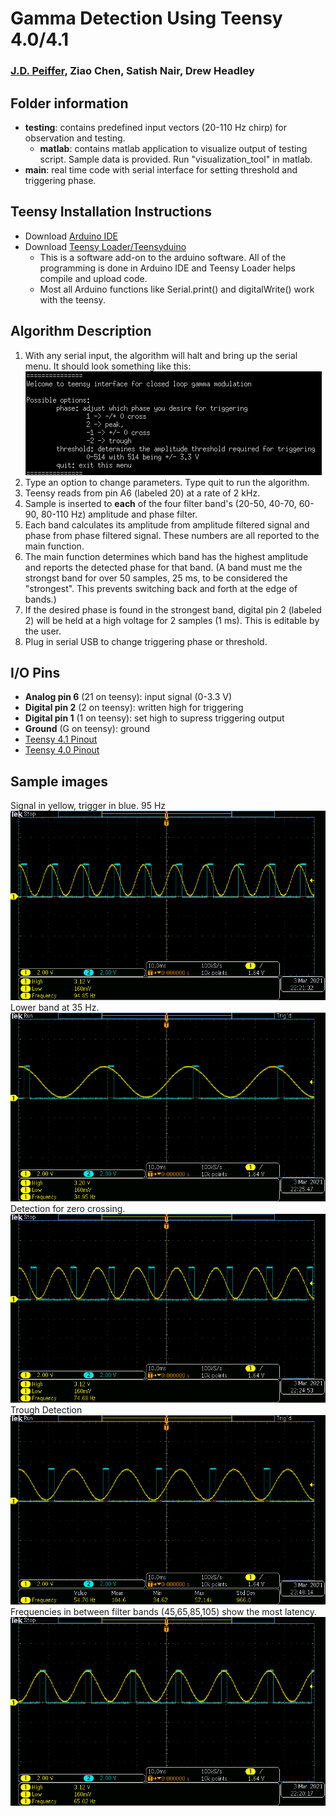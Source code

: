 # Gamma Detection Using Teensy 4.0/4.1
### [J.D. Peiffer](mailto:jdp6n8@mail.missouri.edu), Ziao Chen, Satish Nair, Drew Headley

## Folder information
* __testing__: contains predefined input vectors (20-110 Hz chirp) for observation and testing.
    * __matlab__: contains matlab application to visualize output of testing script. Sample data is provided. Run "visualization_tool" in matlab.
* __main__: real time code with serial interface for setting threshold and triggering phase.
## Teensy Installation Instructions
* Download [Arduino IDE](https://www.arduino.cc/en/software)
* Download [Teensy Loader/Teensyduino](https://www.pjrc.com/teensy/loader.html)
    * This is a software add-on to the arduino software. All of the programming is done in Arduino IDE and Teensy Loader helps compile and upload code.
    * Most all Arduino functions like Serial.print() and digitalWrite() work with the teensy.

## Algorithm Description
1. With any serial input, the algorithm will halt and bring up the serial menu. It should look something like this:  
![Serial Menu](./.images/UI.png)
2. Type an option to change parameters. Type quit to run the algorithm.
3. Teensy reads from pin A6 (labeled 20) at a rate of 2 kHz.
4. Sample is inserted to __each__ of the four filter band's (20-50, 40-70, 60-90, 80-110 Hz) amplitude and phase filter.
5. Each band calculates its amplitude from amplitude filtered signal and phase from phase filtered signal. These numbers are all reported to the main function. 
6. The main function determines which band has the highest amplitude and reports the detected phase for that band. (A band must me the strongst band for over 50 samples, 25 ms, to be considered the "strongest". This prevents switching back and forth at the edge of bands.)
 7. If the desired phase is found in the strongest band, digital pin 2 (labeled 2) will be held at a high voltage for 2 samples (1 ms). This is editable by the user.
 8. Plug in serial USB to change triggering phase or threshold.
## I/O Pins
* __Analog pin 6__ (21 on teensy): input signal (0-3.3 V)
* __Digital pin 2__ (2 on teensy): written high for triggering 
* __Digital pin 1__ (1 on teensy): set high to supress triggering output
* __Ground__ (G on teensy): ground
* [Teensy 4.1 Pinout](https://www.pjrc.com/teensy/card11a_rev2_web.pdf)
* [Teensy 4.0 Pinout](https://www.pjrc.com/teensy/card10a_rev2_web.pdf)
## Sample images
Signal in yellow, trigger in blue. 95 Hz
![High Frequency Detection](./.images/high_freq.png)  
Lower band at 35 Hz.
![Low Frequency Detection](./.images/low_band.png)  
Detection for zero crossing.  
![Zero cross](./.images/sf_zero.png) 
Trough Detection
![Trough](./.images/ff_trough.png) 
Frequencies in between filter bands (45,65,85,105) show the most latency.
![Between](./.images/tek00021.png)